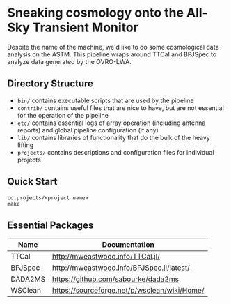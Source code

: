 # Sneaking cosmology onto the All-Sky Transient Monitor

Despite the name of the machine, we'd like to do some cosmological data analysis on the ASTM.
This pipeline wraps around TTCal and BPJSpec to analyze data generated by the OVRO-LWA.

## Directory Structure

* `bin/` contains executable scripts that are used by the pipeline
* `contrib/` contains useful files that are nice to have, but are not essential for the operation of the pipeline
* `etc/` contains essential logs of array operation (including antenna reports) and global pipeline configuration (if any)
* `lib/` contains libraries of functionality that do the bulk of the heavy lifting
* `projects/` contains descriptions and configuration files for individual projects

## Quick Start

```
cd projects/<project name>
make
```

## Essential Packages

| Name    | Documentation                                |
|---------|----------------------------------------------|
| TTCal   | http://mweastwood.info/TTCal.jl/             |
| BPJSpec | http://mweastwood.info/BPJSpec.jl/latest/    |
| DADA2MS | https://github.com/sabourke/dada2ms          |
| WSClean | https://sourceforge.net/p/wsclean/wiki/Home/ |
